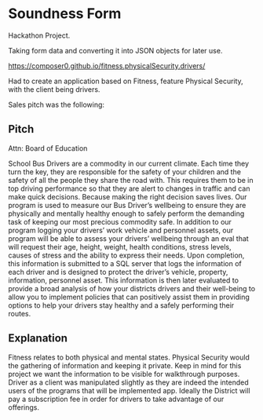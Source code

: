 # Soundness Form
Hackathon Project. 

Taking form data and converting it into JSON objects for later use.

https://composer0.github.io/fitness.physicalSecurity.drivers/

Had to create an application based on Fitness, feature Physical Security, with the client being drivers.

Sales pitch was the following:


## Pitch
Attn: Board of Education

School Bus Drivers are a commodity in our current climate. Each time they turn the key, they are responsible for the safety of your children and the safety of all the people they share the road with.  This requires them to be in top driving performance so that they are alert to changes in traffic and can make quick decisions. Because making the right decision saves lives.
Our program is used to measure our Bus Driver’s wellbeing to ensure they are physically and mentally healthy enough to safely perform the demanding task of keeping our most precious commodity safe.
In addition to our program logging your drivers’ work vehicle and personnel assets, our program will be able to assess your drivers’ wellbeing through an eval that will request their age, height, weight, health conditions, stress levels, causes of stress and the ability to express their needs.
Upon completion, this information is submitted to a SQL server that logs the information of each driver and is designed to protect the driver’s vehicle, property, information, personnel asset. This information is then later evaluated to provide a broad analysis of how your districts drivers and their well-being to allow you to implement policies that can positively assist them in providing options to help your drivers stay healthy and a safely performing their routes.


## Explanation
Fitness relates to both physical and mental states.
Physical Security would the gathering of information and keeping it private. Keep in mind for this project we want the information to be visible for walkthrough purposes.
Driver as a client was manipulated slightly as they are indeed the intended users of the programs that will be implemented app. Ideally the District will pay a subscription fee in order for drivers to take advantage of our offerings.
